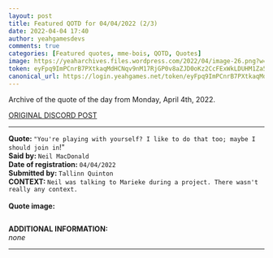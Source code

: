 ```yaml
---
layout: post
title: Featured QOTD for 04/04/2022 (2/3)
date: 2022-04-04 17:40
author: yeahgamesdevs
comments: true
categories: [Featured quotes, mme-bois, QOTD, Quotes]
image: https://yeaharchives.files.wordpress.com/2022/04/image-26.png?w=408
token: eyFpq9ImPCnrB7PXtkaqMdHCNqv9nM17RjGP0v8aZJD0oKz2CcFExWkLDUHM1Za5yhXqAhX4BwalAdA6py3u8nOyKMUjqiAiq5Kc36Zo96PacvyQzgWFw2JSJUhPCwMOa2TM0NT6XH09
canonical_url: https://login.yeahgames.net/token/eyFpq9ImPCnrB7PXtkaqMdHCNqv9nM17RjGP0v8aZJD0oKz2CcFExWkLDUHM1Za5yhXqAhX4BwalAdA6py3u8nOyKMUjqiAiq5Kc36Zo96PacvyQzgWFw2JSJUhPCwMOa2TM0NT6XH09
---
```

<!-- wp:paragraph -->
<p>Archive of the quote of the day from Monday, April 4th, 2022. </p>
<!-- /wp:paragraph -->

<!-- wp:buttons {"layout":{"type":"flex","justifyContent":"left"}} -->
<div class="wp-block-buttons"><!-- wp:button {"textColor":"vivid-cyan-blue","align":"center","style":{"border":{"radius":"18px"}},"className":"is-style-fill"} -->
<div class="wp-block-button aligncenter is-style-fill"><a class="wp-block-button__link has-vivid-cyan-blue-color has-text-color wp-element-button" href="https://discord.com/channels/887052880782176266/958100064079839303/960651202989789247" style="border-radius:18px;">ORIGINAL DISCORD POST</a></div>
<!-- /wp:button --></div>
<!-- /wp:buttons -->

<!-- wp:separator {"align":"center","className":"is-style-wide"} -->
<hr class="wp-block-separator aligncenter has-alpha-channel-opacity is-style-wide" />
<!-- /wp:separator -->

<!-- wp:paragraph -->
<p><strong>Quote: </strong><code>"You're playing with yourself? I like to do that too; maybe I should join in</code>!"<br><strong>Said by: </strong><code>Neil MacDonald</code><br><strong>Date of registration: </strong><code>04/04/2022</code> <br><strong>Submitted by: </strong><code>Tallinn Quinton</code><br><strong>CONTEXT: </strong><code>Neil was talking to Marieke during a project. There wasn't really any context.</code><br><br><strong>Quote image:</strong></p>
<!-- /wp:paragraph -->

<!-- wp:image {"id":180,"sizeSlug":"large","linkDestination":"none"} -->
<figure class="wp-block-image size-large"><img src="https://yeaharchives.files.wordpress.com/2022/04/image-26.png?w=408" alt="" class="wp-image-180" /></figure>
<!-- /wp:image -->

<!-- wp:paragraph -->
<p><strong>ADDITIONAL INFORMATION:</strong><br><em>none</em></p>
<!-- /wp:paragraph -->

<!-- wp:separator {"className":"is-style-wide"} -->
<hr class="wp-block-separator has-alpha-channel-opacity is-style-wide" />
<!-- /wp:separator -->
